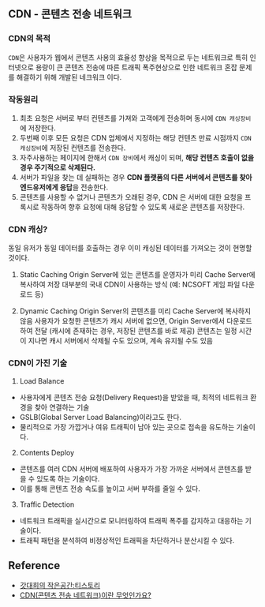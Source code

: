 ## CDN -  콘텐츠 전송 네트워크

### CDN의 목적
`CDN`은 사용자가 웹에서 콘텐츠 사용의 효율성 향상을 목적으로 두는 네트워크로
특히 인터넷으로 용량이 큰 콘텐츠 전송에 따른 트래픽 폭주현상으로 인한 네트워크 혼잡
문제를 해결하기 위해 개발된 네크워크 이다.


### 작동원리

1. 최초 요청은 서버로 부터 컨텐츠를 가져와 고객에게 전송하며 동시에 `CDN 캐싱장비`에 저장한다.
2. 두번째 이후 모든 요청은 CDN 업체에서 지정하는 해당 컨텐츠 만료 시점까지 `CDN 캐싱장비`에 저장된 컨텐츠를 전송한다.
3. 자주사용하는 페이지에 한해서 `CDN 장비`에서 캐싱이 되며, **해당 컨텐츠 호출이 없을 경우 주기적으로 삭제된다.**
4. 서버가 파일을 찾는 데 실패하는 경우 **CDN 플랫폼의 다른 서버에서 콘텐츠를 찾아 엔드유저에게 응답**을 전송한다.
5. 콘텐츠를 사용할 수 없거나 콘텐츠가 오래된 경우, 
CDN 은 서버에 대한 요청을 프록시로 작동하여 향후 요청에 대해 응답할 수 있도록 새로운 콘텐츠를 저장한다.


### CDN 캐싱?

동일 유저가 동일 데이터를 호출하는 경우 이미 캐싱된 데이터를 가져오는 것이 현명할 것이다.

1. Static Caching
Origin Server에 있는 콘텐츠를 운영자가 미리 Cache Server에 복사하여 저장
대부분의 국내 CDN이 사용하는 방식 (예: NCSOFT 게임 파일 다운로드 등)

2. Dynamic Caching
Origin Server의 콘텐츠를 미리 Cache Server에 복사하지 않음
사용자가 요청한 콘텐츠가 캐시 서버에 없으면, Origin Server에서 다운로드하여 전달
(캐시에 존재하는 경우, 저장된 콘텐츠를 바로 제공)
콘텐츠는 일정 시간이 지나면 캐시 서버에서 삭제될 수도 있으며, 계속 유지될 수도 있음
 

### CDN이 가진 기술

1. Load Balance
  - 사용자에게 콘텐츠 전송 요청(Delivery Request)을 받았을 때, 최적의 네트워크 환경을 찾아 연결하는 기술
  - GSLB(Global Server Load Balancing)이라고도 한다.
  - 물리적으로 가장 가깝거나 여유 트래픽이 남아 있는 곳으로 접속을 유도하는 기술이다.

2. Contents Deploy
  - 콘텐츠를 여러 CDN 서버에 배포하여 사용자가 가장 가까운 서버에서 콘텐츠를 받을 수 있도록 하는 기술이다.
  - 이를 통해 콘텐츠 전송 속도를 높이고 서버 부하를 줄일 수 있다.

3. Traffic Detection
  - 네트워크 트래픽을 실시간으로 모니터링하여 트래픽 폭주를 감지하고 대응하는 기술이다.
  - 트래픽 패턴을 분석하여 비정상적인 트래픽을 차단하거나 분산시킬 수 있다.

## Reference
- [갓대희의 작은공간:티스토리](https://goddaehee.tistory.com/173)
- [CDN(콘텐츠 전송 네트워크)이란 무엇인가요?](https://www.akamai.com/ko/our-thinking/cdn/what-is-a-cdn)